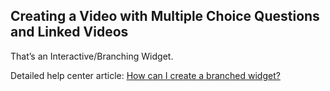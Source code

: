 ## Creating a Video with Multiple Choice Questions and Linked Videos

That’s an Interactive/Branching Widget.

Detailed help center article: [How can I create a branched widget?](https://help.gotolstoy.com/en/articles/7548893-how-can-i-create-a-branched-widget)